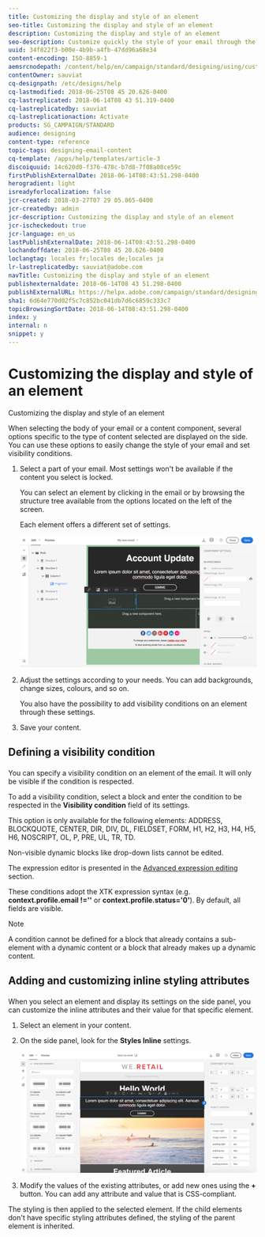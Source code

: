 ```yaml
---
title: Customizing the display and style of an element
seo-title: Customizing the display and style of an element
description: Customizing the display and style of an element
seo-description: Customize quickly the style of your email through the UI with quick access settings.
uuid: 34f822f3-b00e-4b9b-a4fb-47dd96a68e34
content-encoding: ISO-8859-1
aemsrcnodepath: /content/help/en/campaign/standard/designing/using/customizing-the-display-and-style-of-an-element
contentOwner: sauviat
cq-designpath: /etc/designs/help
cq-lastmodified: 2018-06-25T08 45 20.626-0400
cq-lastreplicated: 2018-06-14T08 43 51.319-0400
cq-lastreplicatedby: sauviat
cq-lastreplicationaction: Activate
products: SG_CAMPAIGN/STANDARD
audience: designing
content-type: reference
topic-tags: designing-email-content
cq-template: /apps/help/templates/article-3
discoiquuid: 14c620d0-f376-478c-b7d8-7f08a08ce59c
firstPublishExternalDate: 2018-06-14T08:43:51.298-0400
herogradient: light
isreadyforlocalization: false
jcr-created: 2018-03-27T07 29 05.865-0400
jcr-createdby: admin
jcr-description: Customizing the display and style of an element
jcr-ischeckedout: true
jcr-language: en_us
lastPublishExternalDate: 2018-06-14T08:43:51.298-0400
lochandoffdate: 2018-06-25T08 45 20.626-0400
loclangtag: locales fr;locales de;locales ja
lr-lastreplicatedby: sauviat@adobe.com
navTitle: Customizing the display and style of an element
publishexternaldate: 2018-06-14T08 43 51.298-0400
publishExternalURL: https://helpx.adobe.com/campaign/standard/designing/using/customizing-the-display-and-style-of-an-element.html
sha1: 6d64e770d02f5c7c852bc041db7d6c6859c333c7
topicBrowsingSortDate: 2018-06-14T08:43:51.298-0400
index: y
internal: n
snippet: y
---
```


# Customizing the display and style of an element

Customizing the display and style of an element

When selecting the body of your email or a content component, several options specific to the type of content selected are displayed on the side. You can use these options to easily change the style of your email and set visibility conditions.

1. Select a part of your email. Most settings won't be available if the content you select is locked.

   You can select an element by clicking in the email or by browsing the structure tree available from the options located on the left of the screen.

   Each element offers a different set of settings.

   ![](assets/email_designer_treestructure.png)

1. Adjust the settings according to your needs. You can add backgrounds, change sizes, colours, and so on.

   You also have the possibility to add visibility conditions on an element through these settings.

1. Save your content.

## <p>Defining a visibility condition</p>

You can specify a visibility condition on an element of the email. It will only be visible if the condition is respected.

To add a visibility condition, select a block and enter the condition to be respected in the **Visibility condition** field of its settings.

This option is only available for the following elements: ADDRESS, BLOCKQUOTE, CENTER, DIR, DIV, DL, FIELDSET, FORM, H1, H2, H3, H4, H5, H6, NOSCRIPT, OL, P, PRE, UL, TR, TD.

Non-visible dynamic blocks like drop-down lists cannot be edited.

The expression editor is presented in the [Advanced expression editing](../../automating/using/editing-queries.md#about-query-editor) section.

These conditions adopt the XTK expression syntax (e.g. **context.profile.email !=''** or **context.profile.status='0'**). By default, all fields are visible.

>[!NOTE]
>
>A condition cannot be defined for a block that already contains a sub-element with a dynamic content or a block that already makes up a dynamic content.

## <p>Adding and customizing inline styling attributes</p>

When you select an element and display its settings on the side panel, you can customize the inline attributes and their value for that specific element.

1. Select an element in your content.
1. On the side panel, look for the **Styles Inline** settings.

   ![](assets/email_designer_inlineattributes.png)

1. Modify the values of the existing attributes, or add new ones using the **+** button. You can add any attribute and value that is CSS-compliant.

The styling is then applied to the selected element. If the child elements don't have specific styling attributes defined, the styling of the parent element is inherited.
